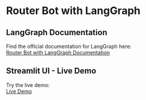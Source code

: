 # Router Bot with LangGraph

## LangGraph Documentation
Find the official documentation for LangGraph here:  
[Router Bot with LangGraph Documentation](https://github.com/langchain-ai/langgraph)

## Streamlit UI - Live Demo
Try the live demo:  
[Live Demo](https://aiagents-8zkntztchrqfwfh4nxd7xw.streamlit.app/)